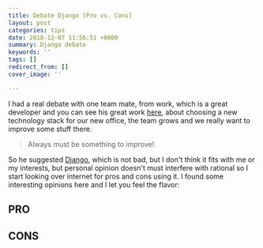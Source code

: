 ```yaml
---
title: Debate Django [Pro vs. Cons]
layout: post
categories: tips
date: 2018-12-07 11:56:51 +0000
summary: Django debate
keywords: ''
tags: []
redirect_from: []
cover_image: ''

---
```


I had a real debate with one team mate, from work, which is a great developer and you can see his great work [here](https://github.com/Xzya), about choosing a new technology stack for our new office, the team grows and we really want to improve some stuff there. 

> Always must be something to improve!

So he suggested [Django](https://www.djangoproject.com/), which is not bad, but I don't think it fits with me or my interests, but personal opinion doesn't must interfere with rational so I start looking over internet for pros and cons using it. I found some interesting opinions here and I let you feel the flavor:

## PRO

## CONS